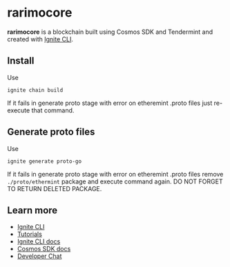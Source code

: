 # rarimocore
**rarimocore** is a blockchain built using Cosmos SDK and Tendermint and created with [Ignite CLI](https://ignite.com/cli).

## Install

Use
```shell
ignite chain build
```

If it fails in generate proto stage with error on etheremint .proto files just re-execute that command.

## Generate proto files

Use
```shell
ignite generate proto-go
```

If it fails in generate proto stage with error on etheremint .proto files remove `./proto/ethermint` package and execute command again.
DO NOT FORGET TO RETURN DELETED PACKAGE.


## Learn more

- [Ignite CLI](https://ignite.com/cli)
- [Tutorials](https://docs.ignite.com/guide)
- [Ignite CLI docs](https://docs.ignite.com)
- [Cosmos SDK docs](https://docs.cosmos.network)
- [Developer Chat](https://discord.gg/ignite)
